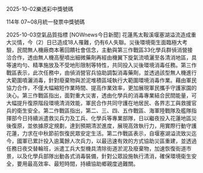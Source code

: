
2025-10-02樂透彩中獎號碼

                                
114年 07~08月統一發票中獎號碼
                             
2025-10-03空氣品質指標
                              [NOWnews今日新聞] 花蓮馬太鞍溪堰塞湖溢流造成重大災情，今（2）日已造成18人罹難，仍有6人失聯。災後環境衛生面臨極大考驗，民間無人機廠商本著回饋社會信念，主動與第三作戰區33化學兵群偵消營接洽合作，透由無人機高壓噴出細微藥劑再經由機翼下旋氣流噴灑至各清消地區，具等速均勻、精準施放及不受地形限制等特性，共同投入災後環境消毒任務。第三作戰區表示，此次任務中，由偵消營官兵協助調製消毒藥劑，並透過該型無人機進行大範圍噴灑消毒，針對廢棄物與淤泥堆積區域執行大範圍環境消毒作業。藉由軍民協力合作，不僅大幅縮短作業時間、提高作業效率，更加展現軍民攜手守護家園的決心。第三作戰區指出，面對重大災害，透由化學兵的消毒專業結合民間能量，可大幅提升復原階段環境清消效能，軍民合作共同守護在地居民、各界志工與救援官兵的衛生安全。第二作戰區指出，第二、三、四、五作戰區、海軍陸戰隊及艦隊指揮部今日持續派遣救災兵力及工兵、化學兵等專業部隊，日以繼夜投入花蓮地區災後復原，並依據原定規劃，達到預期清淤進度，展現高效執行力，用實際行動守護花蓮，力求在中秋節前恢復民眾安定生活。第二作戰區表示，自堰塞湖溢流致災迄今，國軍已累計投入逾萬餘人次兵力，以最迅速有效的方式協助災區重建，並透過任務日夜交替輪班，派遣工兵大型機具清除街道淤泥及廢棄物，加速恢復街道市景，以及化學兵部隊出動各式消毒裝備，針對公眾設施執行清消，確保環境衛生安全，要用最高效率、最短時間，持續協助鄉親度過難關。